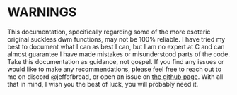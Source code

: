 # WARNINGS

This documentation, specifically regarding some of the more esoteric original suckless dwm functions, may not be 100% reliable. I have tried my best to document what I can as best I can, but I am no expert at C and can almost guarantee I have made mistakes or misunderstood parts of the code. Take this documentation as guidance, not gospel. If you find any issues or would like to make any recommendations, please feel free to reach out to me on discord @jeffofbread, or open an issue on [the github page](https://github.com/JeffofBread/jdwm). With all that in mind, I wish you the best of luck, you will probably need it. 
